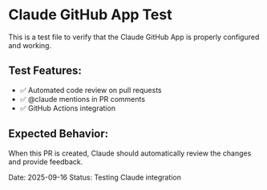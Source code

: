 # Claude GitHub App Test

This is a test file to verify that the Claude GitHub App is properly configured and working.

## Test Features:
- ✅ Automated code review on pull requests
- ✅ @claude mentions in PR comments
- ✅ GitHub Actions integration

## Expected Behavior:
When this PR is created, Claude should automatically review the changes and provide feedback.

Date: 2025-09-16
Status: Testing Claude integration